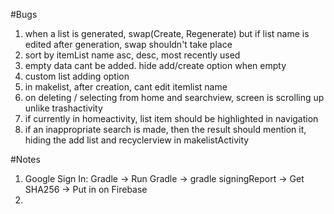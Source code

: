 #Bugs
1. when a list is generated, swap(Create, Regenerate)
but if list name is edited after generation, swap shouldn't take place
2. sort by itemList name asc, desc, most recently used
3. empty data cant be added. hide add/create option when empty
4. custom list adding option
5. in makelist, after creation, cant edit itemlist name
6. on deleting / selecting from home and searchview, screen is scrolling up unlike trashactivity
7. if currently in homeactivity, list item should be highlighted in navigation
8. if an inappropriate search is made, then the result should mention it, hiding the add list and recyclerview in makelistActivity


#Notes
1. Google Sign In: Gradle -> Run Gradle -> gradle signingReport -> Get SHA256 -> Put in on Firebase
2. 